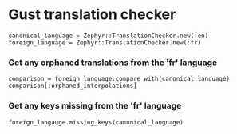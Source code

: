 # Gust translation checker

```
canonical_language = Zephyr::TranslationChecker.new(:en)
foreign_language = Zephyr::TranslationChecker.new(:fr)
```

### Get any orphaned translations from the 'fr' language
```
comparison = foreign_language.compare_with(canonical_language)
comparison[:orphaned_interpolations]
```

### Get any keys missing from the 'fr' language
```
foreign_langauge.missing_keys(canonical_language)
```
